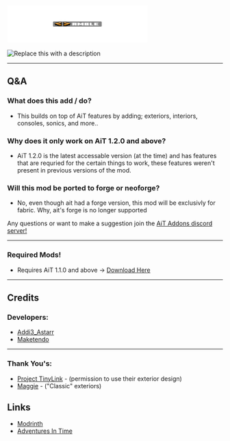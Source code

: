 <img src="https://github.com/amblelabs/modkit/blob/main/promo/header.png?raw=true" width="328" height="86">

![Replace this with a description](https://cdn.modrinth.com/data/cached_images/99b5c76544bfc3c53a228a44d634658d08daed76.png)

---------
## Q&A

### What does this add / do?

- This builds on top of AiT features by adding; exteriors, interiors, consoles, sonics, and more..

### Why does it only work on AiT 1.2.0 and above?
  
- AiT 1.2.0 is the latest accessable version (at the time) and has features that are requried for the certain things to work, these features weren't present in previous versions of the mod.

### Will this mod be ported to forge or neoforge?    
  
- No, even though ait had a forge version, this mod will be exclusivly for fabric. Why, ait's forge is no longer supported

Any questions or want to make a suggestion join the [AiT Addons discord server!
]([https://discord.gg/RFqpNGrPkY](https://discord.gg/RFqpNGrPkY))

---------------

### Required Mods!

- Requires AiT 1.1.0 and above -> [Download Here](https://modrinth.com/mod/ait/version/1.0.5-1.20.1-release)

-----------
## Credits

### Developers:
- [Addi3_Astarr](https://modrinth.com/user/Addi3_Astarr)
- [Maketendo](https://modrinth.com/user/Maketendo)
  
---
### Thank You's:

- [Project TinyLink](https://www.youtube.com/@projecttinylink7986) - (permission to use their exterior design)
- [Maggie](https://discord.com/channels/1213989169878274068/1289647140485861438) - ("Classic" exteriors)

## Links
- [Modrinth](https://modrinth.com/project/ait-extras)
- [Adventures In Time](https://modrinth.com/mod/ait)
